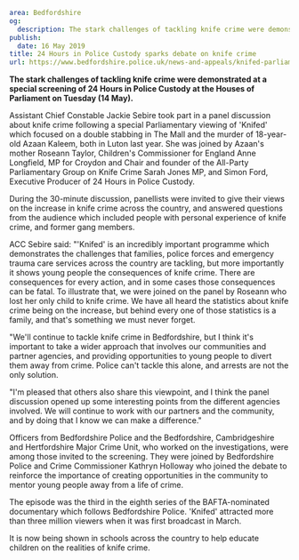 ```yaml
area: Bedfordshire
og:
  description: The stark challenges of tackling knife crime were demonstrated at a special screening of 24 Hours in Police Custody at the Houses of Parliament on Tuesday.
publish:
  date: 16 May 2019
title: 24 Hours in Police Custody sparks debate on knife crime
url: https://www.bedfordshire.police.uk/news-and-appeals/knifed-parliamentary-screening-2019
```

**The stark challenges of tackling knife crime were demonstrated at a special screening of 24 Hours in Police Custody at the Houses of Parliament on Tuesday (14 May).**

Assistant Chief Constable Jackie Sebire took part in a panel discussion about knife crime following a special Parliamentary viewing of 'Knifed' which focused on a double stabbing in The Mall and the murder of 18-year-old Azaan Kaleem, both in Luton last year. She was joined by Azaan's mother Roseann Taylor, Children's Commissioner for England Anne Longfield, MP for Croydon and Chair and founder of the All-Party Parliamentary Group on Knife Crime Sarah Jones MP, and Simon Ford, Executive Producer of 24 Hours in Police Custody.

During the 30-minute discussion, panellists were invited to give their views on the increase in knife crime across the country, and answered questions from the audience which included people with personal experience of knife crime, and former gang members.

ACC Sebire said: "'Knifed' is an incredibly important programme which demonstrates the challenges that families, police forces and emergency trauma care services across the country are tackling, but more importantly it shows young people the consequences of knife crime. There are consequences for every action, and in some cases those consequences can be fatal. To illustrate that, we were joined on the panel by Roseann who lost her only child to knife crime. We have all heard the statistics about knife crime being on the increase, but behind every one of those statistics is a family, and that's something we must never forget.

"We'll continue to tackle knife crime in Bedfordshire, but I think it's important to take a wider approach that involves our communities and partner agencies, and providing opportunities to young people to divert them away from crime. Police can't tackle this alone, and arrests are not the only solution.

"I'm pleased that others also share this viewpoint, and I think the panel discussion opened up some interesting points from the different agencies involved. We will continue to work with our partners and the community, and by doing that I know we can make a difference."

Officers from Bedfordshire Police and the Bedfordshire, Cambridgeshire and Hertfordshire Major Crime Unit, who worked on the investigations, were among those invited to the screening. They were joined by Bedfordshire Police and Crime Commissioner Kathryn Holloway who joined the debate to reinforce the importance of creating opportunities in the community to mentor young people away from a life of crime.

The episode was the third in the eighth series of the BAFTA-nominated documentary which follows Bedfordshire Police. 'Knifed' attracted more than three million viewers when it was first broadcast in March.

It is now being shown in schools across the country to help educate children on the realities of knife crime.
